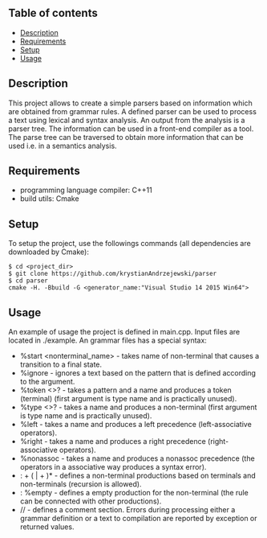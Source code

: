 ## Table of contents
* [Description](#description)
* [Requirements](#requirements)
* [Setup](#setup)
* [Usage](#usage)

## Description
<p>This project allows to create a simple parsers based on information which are obtained from grammar rules. A defined parser can be used to process a text using lexical and syntax analysis. 
An output from the analysis is a parser tree. The information can be used in a front-end compiler as a tool. The parse tree can be traversed to obtain more information that can be used i.e.
in a semantics analysis.</p>
	
## Requirements
* programming language compiler: C++11
* build utils: Cmake

## Setup
To setup the project, use the followings commands (all dependencies are downloaded by Cmake):
```
$ cd <project_dir>
$ git clone https://github.com/krystianAndrzejewski/parser
$ cd parser
cmake -H. -Bbuild -G <generator_name:"Visual Studio 14 2015 Win64">
```

## Usage
An example of usage the project is defined in main.cpp. Input files are located in ./example. An grammar files has a special syntax:
* %start <nonterminal_name> - takes name of non-terminal that causes a transition to a final state.
* %ignore <pattern> - ignores a text based on the pattern that is defined according to the argument.
* %token <<type>>? <name> <pattern> - takes a pattern and a name and produces a token (terminal) (first argument is type name and is practically unused).
* %type <<type>>? <name> - takes a name and produces a non-terminal (first argument is type name and is practically unused).
* %left <name> - takes a name and produces a left precedence (left-associative operators).
* %right <name> - takes a name and produces a right precedence (right-associative operators).
* %nonassoc <name> - takes a name and produces a nonassoc precedence (the operators in a associative way produces a syntax error).
* <non-terminal-name> : <non-terminal-or-terminal-name>+ ( | <non-terminal-or-terminal-name>+ )* - defines a non-terminal productions based on terminals and non-terminals (recursion is allowed).
* <non-terminal-name> : %empty - defines a empty production for the non-terminal (the rule can be connected with other productions).
* // <comment-text> - defines a comment section.
Errors during processing either a grammar definition or a text to compilation are reported by exception or returned values. 

